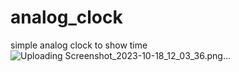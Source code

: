 # analog_clock
simple analog clock to show time 
![Uploading Screenshot_2023-10-18_12_03_36.png…]()
